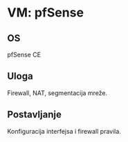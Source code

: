 ﻿# VM: pfSense

## OS
pfSense CE

## Uloga
Firewall, NAT, segmentacija mreže.

## Postavljanje
Konfiguracija interfejsa i firewall pravila.
